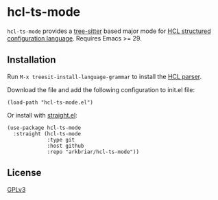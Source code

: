 # hcl-ts-mode

`hcl-ts-mode` provides a [tree-sitter](https://github.com/tree-sitter/tree-sitter) based major mode for [HCL structured configuration language](https://github.com/hashicorp/hcl). Requires Emacs >= 29.

## Installation

Run `M-x treesit-install-language-grammar` to install the [HCL parser](https://github.com/MichaHoffmann/tree-sitter-hcl).

Download the file and add the following configuration to init.el file:

```elisp
(load-path "hcl-ts-mode.el")
```

Or install with [straight.el](https://github.com/radian-software/straight.el):

```elisp
(use-package hcl-ts-mode
  :straight (hcl-ts-mode
             :type git
             :host github
             :repo "arkbriar/hcl-ts-mode"))
```

## License

[GPLv3](LICENSE)

